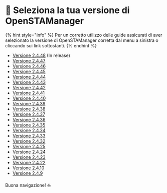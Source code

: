 # 🚀 Seleziona la tua versione di OpenSTAManager

{% hint style="info" %}
Per un corretto utilizzo delle guide assicurati di aver selezionato la versione di OpenSTAManager corretta dal menu a sinistra o cliccando sui link sottostanti.
{% endhint %}

* [Versione 2.4.48](http://127.0.0.1:5000/o/-LZJeLfzoGzXuWwoEM9l/s/BZsjjMPIXBBaW8bd80O7/) (In release)
* [Versione 2.4.47](http://127.0.0.1:5000/o/-LZJeLfzoGzXuWwoEM9l/s/byQg2JLTruCde0Juihkz/)
* [Versione 2.4.46](http://127.0.0.1:5000/o/-LZJeLfzoGzXuWwoEM9l/s/Ms43C8LF4F3KAbHQYYNk/)
* [Versione 2.4.45](http://127.0.0.1:5000/o/-LZJeLfzoGzXuWwoEM9l/s/i5uyFSGMDlB9w3LquWiH/)
* [Versione 2.4.44](http://127.0.0.1:5000/o/-LZJeLfzoGzXuWwoEM9l/s/ZZA2XynwPzvdLBBT6xb4/)&#x20;
* [Versione 2.4.43](http://127.0.0.1:5000/o/-LZJeLfzoGzXuWwoEM9l/s/oPNIKGtzKp0w3l8gqj50/)&#x20;
* [Versione 2.4.42](http://127.0.0.1:5000/o/-LZJeLfzoGzXuWwoEM9l/s/4HU8ZNEYKjp38cThIJQk/)
* [Versione 2.4.41](http://127.0.0.1:5000/o/-LZJeLfzoGzXuWwoEM9l/s/2UBYFzZ0uSbNRXL14nao/)&#x20;
* [Versione 2.4.40](http://127.0.0.1:5000/o/-LZJeLfzoGzXuWwoEM9l/s/1wvTdiHpnuBjaHw2cIat/)&#x20;
* [Versione 2.4.39](http://127.0.0.1:5000/o/-LZJeLfzoGzXuWwoEM9l/s/udbmyQrl0FL3lcDlHZWD/)&#x20;
* [Versione 2.4.38](http://127.0.0.1:5000/o/-LZJeLfzoGzXuWwoEM9l/s/VdQbwaqLPl0WvFB4VRVh/)
* [Versione 2.4.37](http://127.0.0.1:5000/o/-LZJeLfzoGzXuWwoEM9l/s/ROhs5WX7kplHryvJlRkv/)&#x20;
* [Versione 2.4.36](http://127.0.0.1:5000/o/-LZJeLfzoGzXuWwoEM9l/s/Lni7nOZS1rw6izw8XaRw/)
* [Versione 2.4.35](http://127.0.0.1:5000/o/-LZJeLfzoGzXuWwoEM9l/s/YDclG5L1dBFKqS7vqZat/)
* [Versione 2.4.34](http://127.0.0.1:5000/o/-LZJeLfzoGzXuWwoEM9l/s/jwkiXHsyzdxQsSHrOJ9a/)
* [Versione 2.4.33](http://127.0.0.1:5000/o/-LZJeLfzoGzXuWwoEM9l/s/fCJHdU9AEDiY8NImgnKk/)
* [Versione 2.4.32 ](http://127.0.0.1:5000/o/-LZJeLfzoGzXuWwoEM9l/s/aF5PSva1n5cEMIhtDxSA/)
* [Versione 2.4.25](http://127.0.0.1:5000/o/-LZJeLfzoGzXuWwoEM9l/s/-LZJeLg23eVDvrCv74U7-887967055/)
* [Versione 2.4.24](http://127.0.0.1:5000/o/-LZJeLfzoGzXuWwoEM9l/s/-LZJeLg23eVDvrCv74U7-1555242653/)
* [Versione 2.4.23](http://127.0.0.1:5000/o/-LZJeLfzoGzXuWwoEM9l/s/-LZJeLg23eVDvrCv74U7-980611001/)
* [Versione 2.4.22](http://127.0.0.1:5000/o/-LZJeLfzoGzXuWwoEM9l/s/-LZJeLg23eVDvrCv74U7-4220097936/)
* [Versione 2.4.10](http://127.0.0.1:5000/o/-LZJeLfzoGzXuWwoEM9l/s/-LZJeLg23eVDvrCv74U7-1701476109/)
* [Versione 2.4.9](http://127.0.0.1:5000/o/-LZJeLfzoGzXuWwoEM9l/s/-LZJeLg23eVDvrCv74U7-1884464131/)

Buona navigazione! ⛵

